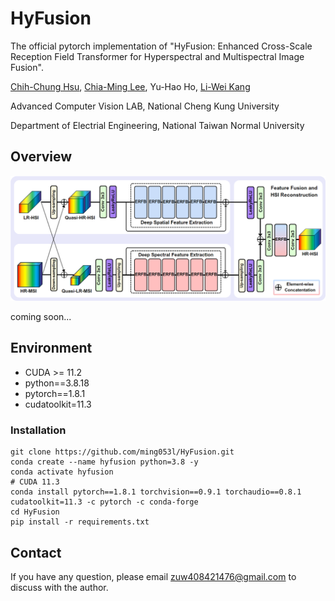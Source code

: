 # HyFusion
The official pytorch implementation of "HyFusion: Enhanced Cross-Scale Reception Field Transformer for Hyperspectral and Multispectral Image Fusion".

[Chih-Chung Hsu](https://cchsu.info/), [Chia-Ming Lee](https://ming053l.github.io/), Yu-Hao Ho, [Li-Wei Kang](https://scholar.google.com/citations?user=QwSzhgEAAAAJ&hl=zh-TW)

Advanced Computer Vision LAB, National Cheng Kung University

Department of Electrial Engineering, National Taiwan Normal University

## Overview

<img src=".\figures\hyfusion.png" width="1000"/>

coming soon...


## Environment

- CUDA >= 11.2
- python==3.8.18
- pytorch==1.8.1 
- cudatoolkit=11.3 

### Installation
```
git clone https://github.com/ming053l/HyFusion.git
conda create --name hyfusion python=3.8 -y
conda activate hyfusion
# CUDA 11.3
conda install pytorch==1.8.1 torchvision==0.9.1 torchaudio==0.8.1 cudatoolkit=11.3 -c pytorch -c conda-forge
cd HyFusion
pip install -r requirements.txt
```


## Contact
If you have any question, please email zuw408421476@gmail.com to discuss with the author.
